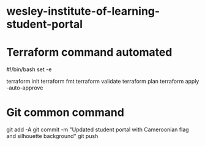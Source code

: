 # wesley-institute-of-learning-student-portal
# Terraform command automated 
   #!/bin/bash
set -e

terraform init
terraform fmt
terraform validate
terraform plan
terraform apply -auto-approve

# Git common command 
 git add -A
git commit -m "Updated student portal with Cameroonian flag and silhouette background"
git push

